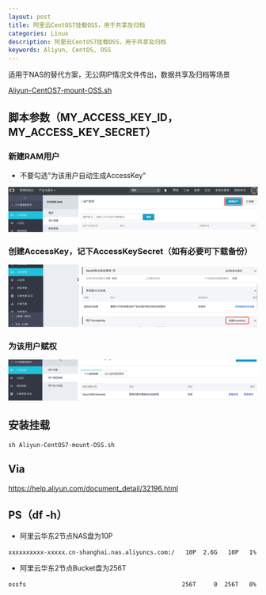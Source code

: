 ```yaml
---
layout: post
title: 阿里云CentOS7挂载OSS，用于共享及归档
categories: Linux
description: 阿里云CentOS7挂载OSS，用于共享及归档
keywords: Aliyun, CentOS, OSS
---
```


适用于NAS的替代方案，无公网IP情况文件传出，数据共享及归档等场景

[Aliyun-CentOS7-mount-OSS.sh](/images/posts/2018/07/Aliyun-CentOS7-mount-OSS.sh)

## 脚本参数（MY_ACCESS_KEY_ID，MY_ACCESS_KEY_SECRET）

### 新建RAM用户

- 不要勾选"为该用户自动生成AccessKey"

![](/images/posts/2018/07/QQ20180722-092649@2x.png)

### 创建AccessKey，记下AccessKeySecret（如有必要可下载备份）

![](/images/posts/2018/07/QQ20180722-093116@2x.png)

### 为该用户赋权

![](/images/posts/2018/07/QQ20180722-100908@2x.png)


## 安装挂载

`sh Aliyun-CentOS7-mount-OSS.sh`


## Via

<https://help.aliyun.com/document_detail/32196.html>


## PS（df -h）

- 阿里云华东2节点NAS盘为10P

`xxxxxxxxxx-xxxxx.cn-shanghai.nas.aliyuncs.com:/   10P  2.6G   10P   1%`

- 阿里云华东2节点Bucket盘为256T

`ossfs                                            256T     0  256T   0%`
